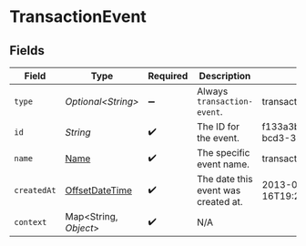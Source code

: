 # TransactionEvent


## Fields

| Field                                                                                     | Type                                                                                      | Required                                                                                  | Description                                                                               | Example                                                                                   |
| ----------------------------------------------------------------------------------------- | ----------------------------------------------------------------------------------------- | ----------------------------------------------------------------------------------------- | ----------------------------------------------------------------------------------------- | ----------------------------------------------------------------------------------------- |
| `type`                                                                                    | *Optional\<String>*                                                                       | :heavy_minus_sign:                                                                        | Always `transaction-event`.                                                               | transaction-event                                                                         |
| `id`                                                                                      | *String*                                                                                  | :heavy_check_mark:                                                                        | The ID for the event.                                                                     | f133a3b7-e67e-4d83-bcd3-3e438fedf348                                                      |
| `name`                                                                                    | [Name](../../models/components/Name.md)                                                   | :heavy_check_mark:                                                                        | The specific event name.                                                                  | transaction-api-request                                                                   |
| `createdAt`                                                                               | [OffsetDateTime](https://docs.oracle.com/javase/8/docs/api/java/time/OffsetDateTime.html) | :heavy_check_mark:                                                                        | The date this event was created at.                                                       | 2013-07-16T19:23:00.000+00:00                                                             |
| `context`                                                                                 | Map\<String, *Object*>                                                                    | :heavy_check_mark:                                                                        | N/A                                                                                       |                                                                                           |